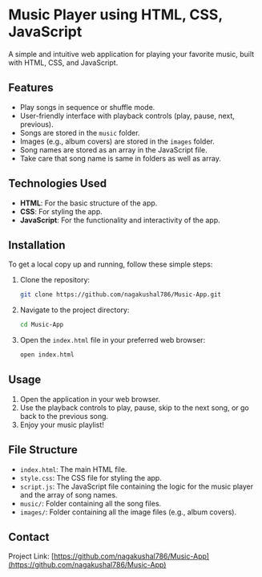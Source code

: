 # Music Player using HTML, CSS, JavaScript

A simple and intuitive web application for playing your favorite music, built with HTML, CSS, and JavaScript.

## Features

- Play songs in sequence or shuffle mode.
- User-friendly interface with playback controls (play, pause, next, previous).
- Songs are stored in the `music` folder.
- Images (e.g., album covers) are stored in the `images` folder.
- Song names are stored as an array in the JavaScript file.
- Take care that song name is same in folders as well as array.

## Technologies Used

- **HTML**: For the basic structure of the app.
- **CSS**: For styling the app.
- **JavaScript**: For the functionality and interactivity of the app.

## Installation

To get a local copy up and running, follow these simple steps:

1. Clone the repository:
    ```sh
    git clone https://github.com/nagakushal786/Music-App.git
    ```

2. Navigate to the project directory:
    ```sh
    cd Music-App
    ```

3. Open the `index.html` file in your preferred web browser:
    ```sh
    open index.html
    ```

## Usage

1. Open the application in your web browser.
2. Use the playback controls to play, pause, skip to the next song, or go back to the previous song.
3. Enjoy your music playlist!

## File Structure

- `index.html`: The main HTML file.
- `style.css`: The CSS file for styling the app.
- `script.js`: The JavaScript file containing the logic for the music player and the array of song names.
- `music/`: Folder containing all the song files.
- `images/`: Folder containing all the image files (e.g., album covers).

## Contact

Project Link: [https://github.com/nagakushal786/Music-App](https://github.com/nagakushal786/Music-App)
